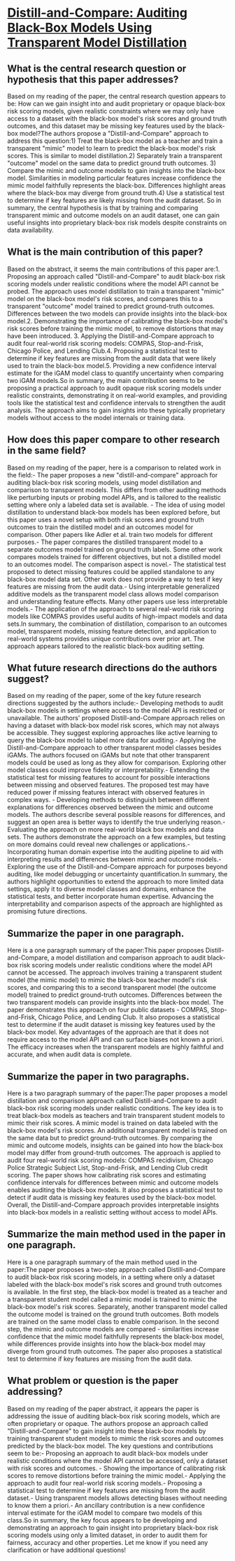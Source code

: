 # [Distill-and-Compare: Auditing Black-Box Models Using Transparent Model   Distillation](https://arxiv.org/abs/1710.06169)

## What is the central research question or hypothesis that this paper addresses?

 Based on my reading of the paper, the central research question appears to be: How can we gain insight into and audit proprietary or opaque black-box risk scoring models, given realistic constraints where we may only have access to a dataset with the black-box model's risk scores and ground truth outcomes, and this dataset may be missing key features used by the black-box model?The authors propose a "Distill-and-Compare" approach to address this question:1) Treat the black-box model as a teacher and train a transparent "mimic" model to learn to predict the black-box model's risk scores. This is similar to model distillation.2) Separately train a transparent "outcome" model on the same data to predict ground truth outcomes. 3) Compare the mimic and outcome models to gain insights into the black-box model. Similarities in modeling particular features increase confidence the mimic model faithfully represents the black-box. Differences highlight areas where the black-box may diverge from ground truth.4) Use a statistical test to determine if key features are likely missing from the audit dataset. So in summary, the central hypothesis is that by training and comparing transparent mimic and outcome models on an audit dataset, one can gain useful insights into proprietary black-box risk models despite constraints on data availability.


## What is the main contribution of this paper?

 Based on the abstract, it seems the main contributions of this paper are:1. Proposing an approach called "Distill-and-Compare" to audit black-box risk scoring models under realistic conditions where the model API cannot be probed. The approach uses model distillation to train a transparent "mimic" model on the black-box model's risk scores, and compares this to a transparent "outcome" model trained to predict ground-truth outcomes. Differences between the two models can provide insights into the black-box model.2. Demonstrating the importance of calibrating the black-box model's risk scores before training the mimic model, to remove distortions that may have been introduced. 3. Applying the Distill-and-Compare approach to audit four real-world risk scoring models: COMPAS, Stop-and-Frisk, Chicago Police, and Lending Club.4. Proposing a statistical test to determine if key features are missing from the audit data that were likely used to train the black-box model.5. Providing a new confidence interval estimate for the iGAM model class to quantify uncertainty when comparing two iGAM models.So in summary, the main contribution seems to be proposing a practical approach to audit opaque risk scoring models under realistic constraints, demonstrating it on real-world examples, and providing tools like the statistical test and confidence intervals to strengthen the audit analysis. The approach aims to gain insights into these typically proprietary models without access to the model internals or training data.


## How does this paper compare to other research in the same field?

 Based on my reading of the paper, here is a comparison to related work in the field:- The paper proposes a new "distill-and-compare" approach for auditing black-box risk scoring models, using model distillation and comparison to transparent models. This differs from other auditing methods like perturbing inputs or probing model APIs, and is tailored to the realistic setting where only a labeled data set is available. - The idea of using model distillation to understand black-box models has been explored before, but this paper uses a novel setup with both risk scores and ground truth outcomes to train the distilled model and an outcomes model for comparison. Other papers like Adler et al. train two models for different purposes.- The paper compares the distilled transparent model to a separate outcomes model trained on ground truth labels. Some other work compares models trained for different objectives, but not a distilled model to an outcomes model. The comparison aspect is novel.- The statistical test proposed to detect missing features could be applied standalone to any black-box model data set. Other work does not provide a way to test if key features are missing from the audit data.- Using interpretable generalized additive models as the transparent model class allows model comparison and understanding feature effects. Many other papers use less interpretable models.- The application of the approach to several real-world risk scoring models like COMPAS provides useful audits of high-impact models and data sets.In summary, the combination of distillation, comparison to an outcomes model, transparent models, missing feature detection, and application to real-world systems provides unique contributions over prior art. The approach appears tailored to the realistic black-box auditing setting.


## What future research directions do the authors suggest?

 Based on my reading of the paper, some of the key future research directions suggested by the authors include:- Developing methods to audit black-box models in settings where access to the model API is restricted or unavailable. The authors' proposed Distill-and-Compare approach relies on having a dataset with black-box model risk scores, which may not always be accessible. They suggest exploring approaches like active learning to query the black-box model to label more data for auditing.- Applying the Distill-and-Compare approach to other transparent model classes besides iGAMs. The authors focused on iGAMs but note that other transparent models could be used as long as they allow for comparison. Exploring other model classes could improve fidelity or interpretability.- Extending the statistical test for missing features to account for possible interactions between missing and observed features. The proposed test may have reduced power if missing features interact with observed features in complex ways. - Developing methods to distinguish between different explanations for differences observed between the mimic and outcome models. The authors describe several possible reasons for differences, and suggest an open area is better ways to identify the true underlying reason.- Evaluating the approach on more real-world black box models and data sets. The authors demonstrate the approach on a few examples, but testing on more domains could reveal new challenges or applications.- Incorporating human domain expertise into the auditing pipeline to aid with interpreting results and differences between mimic and outcome models.- Exploring the use of the Distill-and-Compare approach for purposes beyond auditing, like model debugging or uncertainty quantification.In summary, the authors highlight opportunities to extend the approach to more limited data settings, apply it to diverse model classes and domains, enhance the statistical tests, and better incorporate human expertise. Advancing the interpretability and comparison aspects of the approach are highlighted as promising future directions.


## Summarize the paper in one paragraph.

 Here is a one paragraph summary of the paper:This paper proposes Distill-and-Compare, a model distillation and comparison approach to audit black-box risk scoring models under realistic conditions where the model API cannot be accessed. The approach involves training a transparent student model (the mimic model) to mimic the black-box teacher model's risk scores, and comparing this to a second transparent model (the outcome model) trained to predict ground-truth outcomes. Differences between the two transparent models can provide insights into the black-box model. The paper demonstrates this approach on four public datasets - COMPAS, Stop-and-Frisk, Chicago Police, and Lending Club. It also proposes a statistical test to determine if the audit dataset is missing key features used by the black-box model. Key advantages of the approach are that it does not require access to the model API and can surface biases not known a priori. The efficacy increases when the transparent models are highly faithful and accurate, and when audit data is complete.


## Summarize the paper in two paragraphs.

 Here is a two paragraph summary of the paper:The paper proposes a model distillation and comparison approach called Distill-and-Compare to audit black-box risk scoring models under realistic conditions. The key idea is to treat black-box models as teachers and train transparent student models to mimic their risk scores. A mimic model is trained on data labeled with the black-box model's risk scores. An additional transparent model is trained on the same data but to predict ground-truth outcomes. By comparing the mimic and outcome models, insights can be gained into how the black-box model may differ from ground-truth outcomes. The approach is applied to audit four real-world risk scoring models: COMPAS recidivism, Chicago Police Strategic Subject List, Stop-and-Frisk, and Lending Club credit scoring. The paper shows how calibrating risk scores and estimating confidence intervals for differences between mimic and outcome models enables auditing the black-box models. It also proposes a statistical test to detect if audit data is missing key features used by the black-box model. Overall, the Distill-and-Compare approach provides interpretable insights into black-box models in a realistic setting without access to model APIs.


## Summarize the main method used in the paper in one paragraph.

 Here is a one paragraph summary of the main method used in the paper:The paper proposes a two-step approach called Distill-and-Compare to audit black-box risk scoring models, in a setting where only a dataset labeled with the black-box model's risk scores and ground truth outcomes is available. In the first step, the black-box model is treated as a teacher and a transparent student model called a mimic model is trained to mimic the black-box model's risk scores. Separately, another transparent model called the outcome model is trained on the ground truth outcomes. Both models are trained on the same model class to enable comparison. In the second step, the mimic and outcome models are compared - similarities increase confidence that the mimic model faithfully represents the black-box model, while differences provide insights into how the black-box model may diverge from ground truth outcomes. The paper also proposes a statistical test to determine if key features are missing from the audit data.


## What problem or question is the paper addressing?

 Based on my reading of the paper abstract, it appears the paper is addressing the issue of auditing black-box risk scoring models, which are often proprietary or opaque. The authors propose an approach called "Distill-and-Compare" to gain insight into these black-box models by training transparent student models to mimic the risk scores and outcomes predicted by the black-box model. The key questions and contributions seem to be:- Proposing an approach to audit black-box models under realistic conditions where the model API cannot be accessed, only a dataset with risk scores and outcomes. - Showing the importance of calibrating risk scores to remove distortions before training the mimic model.- Applying the approach to audit four real-world risk scoring models.- Proposing a statistical test to determine if key features are missing from the audit dataset.- Using transparent models allows detecting biases without needing to know them a priori.- An ancillary contribution is a new confidence interval estimate for the iGAM model to compare two models of this class.So in summary, the key focus appears to be developing and demonstrating an approach to gain insight into proprietary black-box risk scoring models using only a limited dataset, in order to audit them for fairness, accuracy and other properties. Let me know if you need any clarification or have additional questions!
